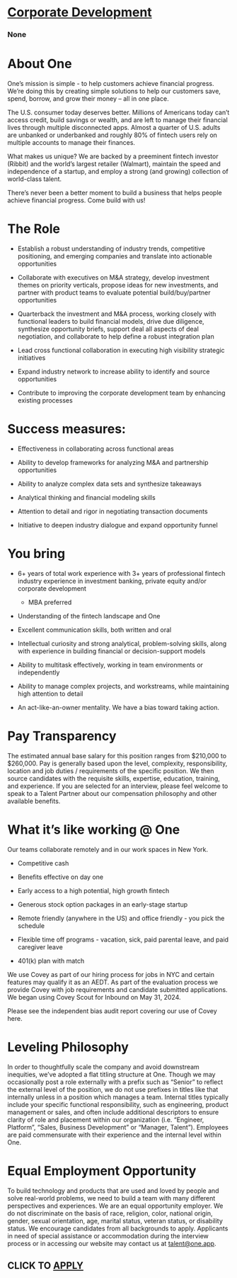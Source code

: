 # [Corporate Development](https://www.remotewlb.com/apply/corporate-development-138345)  
### None  
####  

# About One

One’s mission is simple - to help customers achieve financial progress. We’re doing this by creating simple solutions to help our customers save, spend, borrow, and grow their money – all in one place.

The U.S. consumer today deserves better. Millions of Americans today can’t access credit, build savings or wealth, and are left to manage their financial lives through multiple disconnected apps. Almost a quarter of U.S. adults are unbanked or underbanked and roughly 80% of fintech users rely on multiple accounts to manage their finances.

What makes us unique? We are backed by a preeminent fintech investor (Ribbit) and the world’s largest retailer (Walmart), maintain the speed and independence of a startup, and employ a strong (and growing) collection of world-class talent.

There’s never been a better moment to build a business that helps people achieve financial progress. Come build with us!

# The Role

  * Establish a robust understanding of industry trends, competitive positioning, and emerging companies and translate into actionable opportunities 

  * Collaborate with executives on M&A strategy, develop investment themes on priority verticals, propose ideas for new investments, and partner with product teams to evaluate potential build/buy/partner opportunities 

  * Quarterback the investment and M&A process, working closely with functional leaders to build financial models, drive due diligence, synthesize opportunity briefs, support deal all aspects of deal negotiation, and collaborate to help define a robust integration plan 

  * Lead cross functional collaboration in executing high visibility strategic initiatives 

  * Expand industry network to increase ability to identify and source opportunities 

  * Contribute to improving the corporate development team by enhancing existing processes 

# Success measures:

  * Effectiveness in collaborating across functional areas 

  * Ability to develop frameworks for analyzing M&A and partnership opportunities 

  * Ability to analyze complex data sets and synthesize takeaways 

  * Analytical thinking and financial modeling skills 

  * Attention to detail and rigor in negotiating transaction documents 

  * Initiative to deepen industry dialogue and expand opportunity funnel

# You bring

  * 6+ years of total work experience with 3+ years of professional fintech industry experience in investment banking, private equity and/or corporate development 

    * MBA preferred 

  * Understanding of the fintech landscape and One 

  * Excellent communication skills, both written and oral 

  * Intellectual curiosity and strong analytical, problem-solving skills, along with experience in building financial or decision-support models 

  * Ability to multitask effectively, working in team environments or independently 

  * Ability to manage complex projects, and workstreams, while maintaining high attention to detail 

  * An act-like-an-owner mentality. We have a bias toward taking action. 

# Pay Transparency

The estimated annual base salary for this position ranges from $210,000 to $260,000. Pay is generally based upon the level, complexity, responsibility, location and job duties / requirements of the specific position. We then source candidates with the requisite skills, expertise, education, training, and experience. If you are selected for an interview, please feel welcome to speak to a Talent Partner about our compensation philosophy and other available benefits.

# What it’s like working @ One

Our teams collaborate remotely and in our work spaces in New York.

  * Competitive cash 

  * Benefits effective on day one 

  * Early access to a high potential, high growth fintech 

  * Generous stock option packages in an early-stage startup 

  * Remote friendly (anywhere in the US) and office friendly - you pick the schedule

  * Flexible time off programs - vacation, sick, paid parental leave, and paid caregiver leave 

  * 401(k) plan with match

  

We use Covey as part of our hiring process for jobs in NYC and certain features may qualify it as an AEDT. As part of the evaluation process we provide Covey with job requirements and candidate submitted applications. We began using Covey Scout for Inbound on May 31, 2024.

Please see the independent bias audit report covering our use of Covey here.

# Leveling Philosophy

In order to thoughtfully scale the company and avoid downstream inequities, we’ve adopted a flat titling structure at One. Though we may occasionally post a role externally with a prefix such as “Senior” to reflect the external level of the position, we do not use prefixes in titles like that internally unless in a position which manages a team. Internal titles typically include your specific functional responsibility, such as engineering, product management or sales, and often include additional descriptors to ensure clarity of role and placement within our organization (i.e. “Engineer, Platform”, “Sales, Business Development” or “Manager, Talent”). Employees are paid commensurate with their experience and the internal level within One.

# Equal Employment Opportunity

To build technology and products that are used and loved by people and solve real-world problems, we need to build a team with many different perspectives and experiences. We are an equal opportunity employer. We do not discriminate on the basis of race, religion, color, national origin, gender, sexual orientation, age, marital status, veteran status, or disability status. We encourage candidates from all backgrounds to apply. Applicants in need of special assistance or accommodation during the interview process or in accessing our website may contact us at talent@one.app.

  
## CLICK TO [APPLY](https://www.remotewlb.com/apply/corporate-development-138345)

